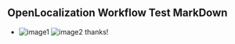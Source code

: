 ## OpenLocalization Workflow Test MarkDown
* ![image1](.\a09b659b-34f1-4fbf-a21f-c7824a312cfd.PNG)   ![image2](.\e7302f8b-220e-49ad-acae-76e03421926c.png) 
thanks!